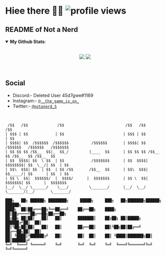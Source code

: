 # Hiee there 👋👻 ![profile views](https://profile-counter.glitch.me/0lp/count.svg)
## README of Not a Nerd 
<details open>
 <summary><b>My Github Stats</b>: </summary>
<br>
<p align = "center">
  <img src = "https://github-readme-stats.vercel.app/api?username=0lp&count_private=true&show_icons=true&theme=tokyonight&line_height=25">
  <img src = "https://github-readme-stats.vercel.app/api/top-langs/?username=0lp&layout=compact&theme=midnight-purple">
</p>
</details>
<br>

## Social
- Discord:- Deleted User 45d7gwe#1169
- Instagram:- [`@__the_game_is_on_`](https://www.instagram.com/__the_game_is_on_) 
- Twitter:- [`@notanerd_5`](https://twitter.com/notanerd_5)
<br>

```
 /$$   /$$             /$$                           /$$   /$$                           /$$
| $$$ | $$            | $$                          | $$$ | $$                          | $$
| $$$$| $$  /$$$$$$  /$$$$$$          /$$$$$$       | $$$$| $$  /$$$$$$   /$$$$$$   /$$$$$$$
| $$ $$ $$ /$$__  $$|_  $$_/         |____  $$      | $$ $$ $$ /$$__  $$ /$$__  $$ /$$__  $$
| $$  $$$$| $$  \ $$  | $$            /$$$$$$$      | $$  $$$$| $$$$$$$$| $$  \__/| $$  | $$
| $$\  $$$| $$  | $$  | $$ /$$       /$$__  $$      | $$\  $$$| $$_____/| $$      | $$  | $$
| $$ \  $$|  $$$$$$/  |  $$$$/      |  $$$$$$$      | $$ \  $$|  $$$$$$$| $$      |  $$$$$$$
|__/  \__/ \______/    \___/         \_______/      |__/  \__/ \_______/|__/       \_______/                                                                                     
```

```
███╗   ██╗ ██████╗ ████████╗     █████╗     ███╗   ██╗███████╗██████╗ ██████╗ 
████╗  ██║██╔═══██╗╚══██╔══╝    ██╔══██╗    ████╗  ██║██╔════╝██╔══██╗██╔══██╗
██╔██╗ ██║██║   ██║   ██║       ███████║    ██╔██╗ ██║█████╗  ██████╔╝██║  ██║
██║╚██╗██║██║   ██║   ██║       ██╔══██║    ██║╚██╗██║██╔══╝  ██╔══██╗██║  ██║
██║ ╚████║╚██████╔╝   ██║       ██║  ██║    ██║ ╚████║███████╗██║  ██║██████╔╝
╚═╝  ╚═══╝ ╚═════╝    ╚═╝       ╚═╝  ╚═╝    ╚═╝  ╚═══╝╚══════╝╚═╝  ╚═╝╚═════╝                                                                                 
```
